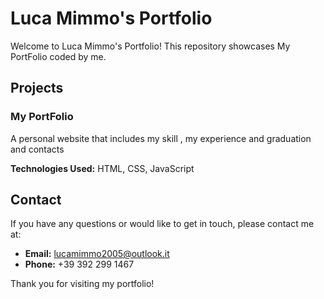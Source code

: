 # Luca Mimmo's Portfolio

Welcome to Luca Mimmo's Portfolio! This repository showcases My PortFolio coded by me.

## Projects

### My PortFolio

A personal website that includes my skill , my experience and graduation and contacts

**Technologies Used:** HTML, CSS, JavaScript

## Contact

If you have any questions or would like to get in touch, please contact me at:

- **Email:** lucamimmo2005@outlook.it
- **Phone:** +39 392 299 1467

Thank you for visiting my portfolio!
